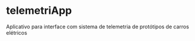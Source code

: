 # telemetriApp
Aplicativo para interface com sistema de telemetria de protótipos de carros elétricos
